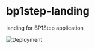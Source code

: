 # bp1step-landing
landing for BP1Step application

![Deployment](https://github.com/RobBikmansurov/bp1step-landing/workflows/Deployment/badge.svg)
